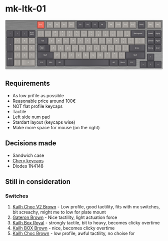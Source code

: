 # mk-ltk-01

![visualisation](./mk-ltk-01.png)

## Requirements
* As low prifile as possible
* Reasonable price around 100€
* NOT flat profile keycaps
* Tactile
* Left side num pad
* Stardart layout (keycaps wise)
* Make more space for mouse (on the right)

## Decisions made
* Sandwich case
* [Chery keycaps](./keycaps.png)
* Diodes 1N4148

## Still in consideration
### Switches
1. [Kailh Choc V2 Brown](https://www.aliexpress.com/i/4000803757746.html) - Low profile, good tactility, fits with mx switches, bit screachy, might me to low for plate mount
1. [Gateron Brown](https://novelkeys.xyz/collections/switches/products/gateron-switches?variant=19441344938077) - Nice tactility, light actuation force
1. [Kailh Box Royal](https://novelkeys.xyz/products/novelkeys-box-royal-switches) - strongly tactile, bit to heavy, becomes clicky overtime
1. [Kailh BOX Brown](https://novelkeys.xyz/products/kailh-box-switches?variant=3747940139048) - nice, becomes clicky overtime
1. [Kailh Choc Brown](https://novelkeys.xyz/collections/switches/products/kailh-low-profile-switches) - low profile, awful tactility, no choise for 

